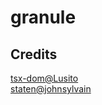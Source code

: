 # granule

## Credits

[tsx-dom@Lusito](https://github.com/Lusito/tsx-dom)  
[staten@johnsylvain](https://github.com/johnsylvain/staten)
